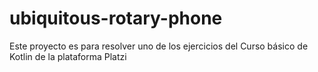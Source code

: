 # ubiquitous-rotary-phone

Este proyecto es para resolver uno de los ejercicios del Curso básico de Kotlin de la plataforma Platzi